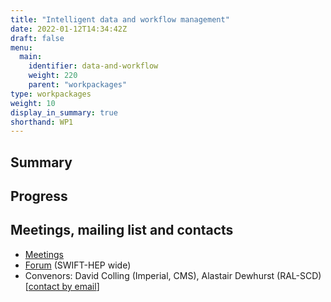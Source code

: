 ```yaml
---
title: "Intelligent data and workflow management"
date: 2022-01-12T14:34:42Z
draft: false
menu:
  main:
    identifier: data-and-workflow
    weight: 220
    parent: "workpackages"
type: workpackages
weight: 10
display_in_summary: true
shorthand: WP1
---
```

## Summary


## Progress


## Meetings, mailing list and contacts

- [Meetings](https://indico.cern.ch/category/11790/)
- [Forum](mailto:UK-SwiftHep@cern.ch) (SWIFT-HEP wide)
- Convenors: David Colling (Imperial, CMS), Alastair Dewhurst (RAL-SCD) [[contact by email](mailto:alastair.dewhurst@stfc.ac.uk,d.colling@imperial.ac.uk)]

